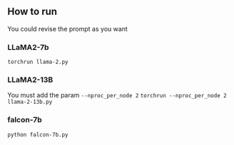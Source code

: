 ## How to run
You could revise the prompt as you want
### LLaMA2-7b
```torchrun llama-2.py```
### LLaMA2-13B
You must add the param `--nproc_per_node 2`
```torchrun --nproc_per_node 2 llama-2-13b.py```

### falcon-7b
```python falcon-7b.py```